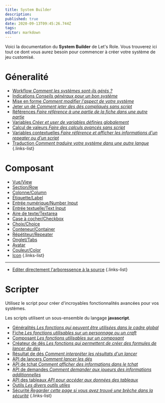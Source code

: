 ```yaml
---
title: System Builder
description: 
published: true
date: 2020-09-13T09:45:26.744Z
tags: 
editor: markdown
---
```


Voici la documentation du **System Builder** de Let's Role. Vous trouverez ici tout ce dont vous aurez besoin pour commencer à créer votre système de jeu customisé.

# Géneralité
* [Workflow *Comment les systèmes sont-ils gérés ?*](/system-builder/general/workflow) 
* [Indications *Conseils généraux pour un bon système*](/system-builder/general/guidelines)
* [Mise en forme *Comment modifier l'aspect de votre système*](/en/system-builder/general/styling) 
* [Jeter un dé *Comment jeter des dés compliqués sans script*](/en/system-builder/general/rolling-dice) 
* [Références *Faire référence à une partie de la fiche dans une autre partie*](/en/system-builder/general/references) 
* [Variables *Créer et user de variables définies globalement*](/en/system-builder/general/variables) 
* [Calcul de valeurs *Faire des calculs avancés sans script*](/en/system-builder/general/computed-values) 
* [Variables contextuelles *Faire référence et afficher les informations d'un repeater ou d'un script*](/en/system-builder/general/context-variables) 
* [Traduction *Comment traduire votre système dans une autre langue*](/en/system-builder/general/translations) 
{.links-list}

# Composant
* [Vue/View](/system-builder/component/view) 
* [Section/Row](/system-builder/component/row) 
* [Colonne/Column](/system-builder/component/column) 
* [Étiquette/Label](/system-builder/component/label) 
* [Entrée numérique/Number Input](/system-builder/component/number-input) 
* [Entrée textuelle/Text Input](/system-builder/component/text-input) 
* [Aire de texte/Textarea](/system-builder/component/textarea) 
* [Case à cocher/Checkbox](/system-builder/component/checkbox)
* [Choix/Choice](/system-builder/component/choice)
* [Conteneur/Container](/system-builder/component/container) 
* [Répétiteur/Repeater](/system-builder/component/repeater)
* [Onglet/Tabs](/system-builder/component/tabs)
* [Avatar](/system-builder/component/avatar)
* [Couleur/Color](/system-builder/component/color)
* [Icon](/system-builder/component/icon) 
{.links-list}
---
* [Editer directement l'arboressence à la source](/en/system-builder/scripting/source-editor) 
{.links-list}

# Scripter
Utilisez le script pour créer d'incroyables fonctionnalités avancées pour vos systèmes. 

Les scripts utilisent un sous-ensemble du langage **javascript**. 

* [Généralités *Les fonctions qui peuvent être utilisées dans le cadre global*](/system-builder/scripting/global)
* [Fiche *Les fonctions utilisables sur un personnage ou un craft*](/system-builder/scripting/sheet)
* [Composant *Les fonctions utilisables sur un composant*](/system-builder/scripting/component)
* [Créateur de dés *Les fonctions qui permettent de créer des formules de lancer de dés*](/system-builder/scripting/dice-builder)
* [Résultat de dés *Comment interpréter les résultats d'un lancer*](/system-builder/scripting/dice-result)
* [API de lancers *Comment lancer les dés*](/system-builder/scripting/dice-api)
* [API de tchat *Comment afficher des informations dans le tchat*](/system-builder/scripting/bindings)
* [API de demandes *Comment demander aux joueurs des informations additionnelles*](/system-builder/scripting/prompt)
* [API des tableaux *API pour accéder aux données des tableaux*](/system-builder/scripting/tables)
* [Outils *Les divers outils utiles*](/system-builder/scripting/utilities)
* [Sécurité *Regarder cette page si vous avez trouvé une brèche dans la sécurité*](/system-builder/scripting/security)
{.links-list}
